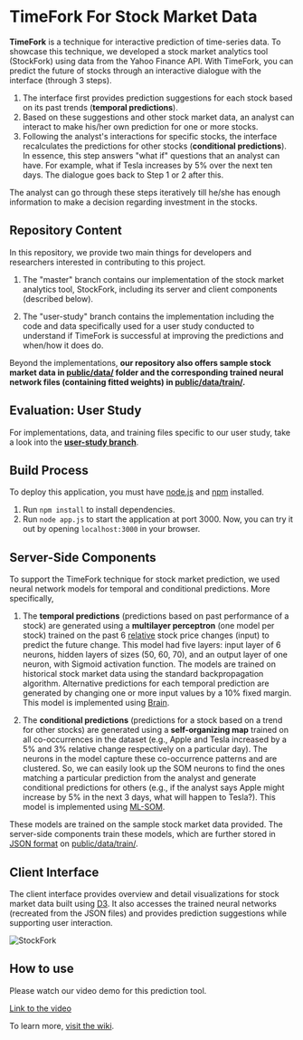 TimeFork For Stock Market Data
====

**TimeFork** is a technique for interactive prediction of time-series data. To showcase this technique, we developed a stock market analytics tool (StockFork) using data from the Yahoo Finance API. With TimeFork, you can predict the future of stocks through an interactive dialogue with the interface (through 3 steps).

1. The interface first provides prediction suggestions for each stock based on its past trends (**temporal predictions**).
2. Based on these suggestions and other stock market data, an analyst can interact to make his/her own prediction for one or more stocks.
3. Following the analyst's interactions for specific stocks, the interface recalculates the predictions for other stocks (**conditional predictions**). In essence, this step answers "what if" questions that an analyst can have. For example, what if Tesla increases by 5% over the next ten days. The dialogue goes back to Step 1 or 2 after this. 

The analyst can go through these steps iteratively till he/she has enough information to make a decision regarding investment in the stocks.


## Repository Content 

In this repository, we provide two main things for developers and researchers interested in contributing to this project. 

1. The "master" branch contains our implementation of the stock market analytics tool, StockFork, including its server and client components (described below).

2. The "user-study" branch contains the implementation including the code and data specifically used for a user study conducted to understand if TimeFork is successful at improving the predictions and when/how it does do. 

Beyond the implementations, **our repository also offers sample stock market data in [public/data/](https://github.com/karthikbadam/TimeFork/tree/master/public/data) folder and the corresponding trained neural network files (containing fitted weights) in [public/data/train/](https://github.com/karthikbadam/TimeFork/tree/master/public/data/train).**


## Evaluation: User Study

For implementations, data, and training files specific to our user study, take a look into the [**user-study branch**](https://github.com/karthikbadam/TimeFork/tree/user-study).

## Build Process

To deploy this application, you must have [node.js](https://nodejs.org/en/) and [npm](https://www.npmjs.com/) installed.

1. Run `npm install` to install dependencies.
2. Run `node app.js` to start the application at port 3000. Now, you can try it out by opening `localhost:3000` in your browser.


## Server-Side Components

To support the TimeFork technique for stock market prediction, we used neural network models for temporal and conditional predictions. More specifically, 

1. The **temporal predictions** (predictions based on past performance of a stock) are generated using a **multilayer perceptron** (one model per stock) trained on the past 6 [relative](https://en.wikipedia.org/wiki/Relative_change_and_difference) stock price changes (input) to predict the future change. This model had five layers: input layer of 6 neurons, hidden layers of sizes (50, 60, 70), and an output layer of one neuron, with Sigmoid activation function. The models are trained on historical stock market data using the standard backpropagation algorithm. Alternative predictions for each temporal prediction are generated by changing one or more input values by a 10% fixed margin. This model is implemented using [Brain](https://www.npmjs.com/package/brain).

2. The **conditional predictions** (predictions for a stock based on a trend for other stocks) are generated using a **self-organizing map** trained on all co-occurrences in the dataset (e.g., Apple and Tesla increased by a 5% and 3% relative change respectively on a particular day). The neurons in the model capture these co-occurrence patterns and are clustered. So, we can easily look up the SOM neurons to find the ones matching a particular prediction from the analyst and generate conditional predictions for others (e.g., if the analyst says Apple might increase by 5% in the next 3 days, what will happen to Tesla?). This model is implemented using [ML-SOM](https://www.npmjs.com/package/ml-som).

These models are trained on the sample stock market data provided. The server-side components train these models, which are further stored in [JSON format](http://json-schema.org/) on [public/data/train/](https://github.com/karthikbadam/TimeFork/tree/master/public/data/train).

## Client Interface

The client interface provides overview and detail visualizations for stock market data built using [D3](http://d3js.org/). It also accesses the trained neural networks (recreated from the JSON files) and provides prediction suggestions while supporting user interaction. 

![StockFork](https://raw.githubusercontent.com/karthikbadam/TimeFork/master/public/images/stockfork.png)


## How to use

Please watch our video demo for this prediction tool.

[Link to the video](https://dl.dropboxusercontent.com/u/110166980/TimeFork-demo.mp4)

To learn more, [visit the wiki](https://github.com/karthikbadam/TimeFork/wiki).

